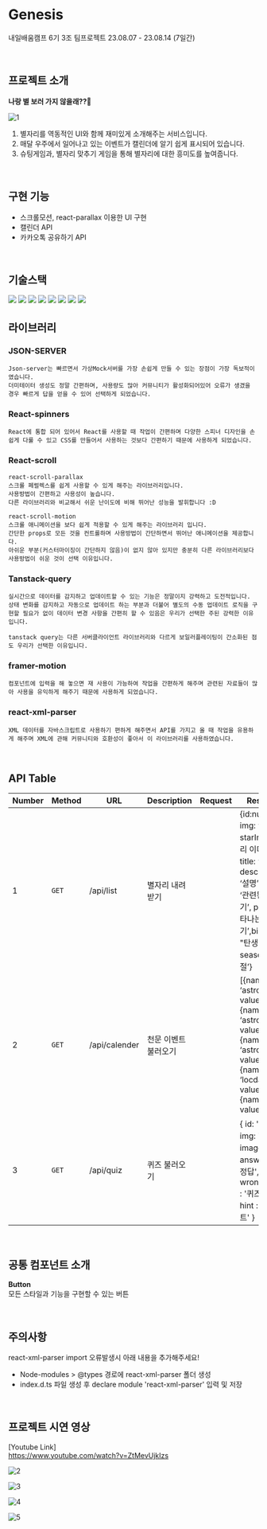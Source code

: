 # Genesis

내일배움캠프 6기 3조 팀프로젝트 23.08.07 - 23.08.14 (7일간)

<br>

## 프로젝트 소개

**나랑 별 보러 가지 않을래??🌠**

<!-- ![readme1](https://github.com/kimseulgi-creator/genesis/assets/78592995/d866dadf-906e-4341-82c6-4784b39f376f) -->

![1](https://github.com/kimseulgi-creator/genesis/assets/78592995/befab224-9bae-4da8-8d21-b38ce730272a)

1. 별자리를 역동적인 UI와 함께 재미있게 소개해주는 서비스입니다.<br>
2. 매달 우주에서 일어나고 있는 이벤트가 캘린더에 알기 쉽게 표시되어 있습니다.<br>
3. 슈팅게임과, 별자리 맞추기 게임을 통해 별자리에 대한 흥미도를 높여줍니다.

<br>

## 구현 기능

- 스크롤모션, react-parallax 이용한 UI 구현
- 캘린더 API
- 카카오톡 공유하기 API

<br>

## 기술스택

  <img src="https://img.shields.io/badge/React-61DAFB?style=flat&logo=React&logoColor=white"/>
  <img src="https://img.shields.io/badge/typescript-3178C6?style=flat&logo=typescript&logoColor=white"/>
	<img src="https://img.shields.io/badge/HTML5-E34F26?style=flat&logo=HTML5&logoColor=white" />
	<img src="https://img.shields.io/badge/styledcomponents-DB7093?style=flat&logo=styledcomponents&logoColor=white" />
	<img src="https://img.shields.io/badge/axios-5A29E4?style=flat&logo=axios&logoColor=white" />
	<img src="https://img.shields.io/badge/figma-F24E1E?style=flat&logo=figma&logoColor=white" />
	<img src="https://img.shields.io/badge/git-F05032?style=flat&logo=git&logoColor=white" />
	<img src="https://img.shields.io/badge/github-181717?style=flat&logo=github&logoColor=white" />

<br>

## 라이브러리

### JSON-SERVER

    Json-server는 빠르면서 가상Mock서버를 가장 손쉽게 만들 수 있는 장점이 가장 독보적이였습니다.
    더미테이터 생성도 정말 간편하며, 사용량도 많아 커뮤니티가 활성화되어있어 오류가 생겼을 경우 빠르게 답을 얻을 수 있어 선택하게 되었습니다.

### React-spinners

    React에 통합 되어 있어서 React를 사용할 때 작업이 간편하며 다양한 스피너 디자인을 손쉽게 다룰 수 있고 CSS를 만들어서 사용하는 것보다 간편하기 때문에 사용하게 되었습니다.

### React-scroll

    react-scroll-parallax
    스크롤 페럴렉스를 쉽게 사용할 수 있게 해주는 라이브러리입니다.
    사용방법이 간편하고 사용성이 높습니다.
    다른 라이브러리와 비교해서 쉬운 난이도에 비해 뛰어난 성능을 발휘합니다 :D

    react-scroll-motion
    스크롤 애니메이션을 보다 쉽게 적용할 수 있게 해주는 라이브러리 입니다.
    간단한 props로 모든 것을 컨트롤하며 사용방법이 간단하면서 뛰어난 애니메이션을 제공합니다.
    아쉬운 부분(커스터마이징이 간단하지 않음)이 없지 않아 있지만 충분히 다른 라이브러리보다 사용방법이 쉬운 것이 선택 이유입니다.

### Tanstack-query

    실시간으로 데이터를 감지하고 업데이트할 수 있는 기능은 정말이지 강력하고 도전적입니다.
    상태 변화를 감지하고 자동으로 업데이트 하는 부분과 더불어 별도의 수동 업데이트 로직을 구현할 필요가 없이 데이터 변경 사항을 간편히 할 수 있음은 우리가 선택한 주된 강력한 이유입니다.

    tanstack query는 다른 서버클라이언트 라이브러리와 다르게 보일러플레이팅이 간소화된 점도 우리가 선택한 이유입니다.

### framer-motion

    컴포넌트에 입력을 해 놓으면 재 사용이 가능하여 작업을 간편하게 해주며 관련된 자료들이 많아 사용을 유익하게 해주기 때문에 사용하게 되었습니다.

### react-xml-parser

    XML 데이터를 자바스크립트로 사용하기 편하게 해주면서 API를 가지고 올 때 작업을 유용하게 해주며 XML에 관해 커뮤니티와 호환성이 좋아서 이 라이브러리를 사용하였습니다.

<br>

## API Table

| Number | Method | URL           | Description          | Request | Response                                                                                                                                                                         |
| ------ | ------ | ------------- | -------------------- | ------- | -------------------------------------------------------------------------------------------------------------------------------------------------------------------------------- |
| 1      | `GET`  | /api/list     | 별자리 내려받기      |         | {id:number, img: ‘이미지’, starImg"별자리 이미지", title: ‘ 제목’, description: ‘설명’, story: ‘관련된 이야기’, period: ‘나타나는 시기’,birthday: "탄생 별자리", season: ‘계절’} |
| 2      | `GET`  | /api/calender | 천문 이벤트 불러오기 |         | [{name: ‘astroEvent’ , value: ‘’ }, {name: ‘astroTime’ , value: ‘’ },{name: ‘astroTitle’ , value: ‘’ },{name: ‘locdate’ , value: ‘’ },{name: ‘seq’ , value: ‘’ }]                |
| 3      | `GET`  | /api/quiz     | 퀴즈 불러오기        |         | { id: '퀴즈id', img: '별자리 image 경로', answer: '퀴즈 정답', wrongAnswer : '퀴즈 오답', hint : '퀴즈힌트' }                                                                    |

<br>

## 공통 컴포넌트 소개

**Button**<br>
모든 스타일과 기능을 구현할 수 있는 버튼

<br>

## 주의사항

react-xml-parser import 오류발생시 아래 내용을 추가해주세요!<br>

- Node-modules > @types 경로에 react-xml-parser 폴더 생성
- index.d.ts 파일 생성 후 declare module 'react-xml-parser' 입력 및 저장

<br>

## 프로젝트 시연 영상

[Youtube Link]<br>
https://www.youtube.com/watch?v=ZtMevUjkIzs

![2](https://github.com/kimseulgi-creator/genesis/assets/78592995/3aaf3266-0cc8-4d4f-be5c-a8d4010d5b6b)

![3](https://github.com/kimseulgi-creator/genesis/assets/78592995/a0783f9d-9eca-4740-a909-02be06f01400)

![4](https://github.com/kimseulgi-creator/genesis/assets/78592995/f5f595de-5292-4b1d-ba6c-f8860d4c93a1)

![5](https://github.com/kimseulgi-creator/genesis/assets/78592995/0da75858-d814-4d5d-ba2f-ddde160e7e6e)

